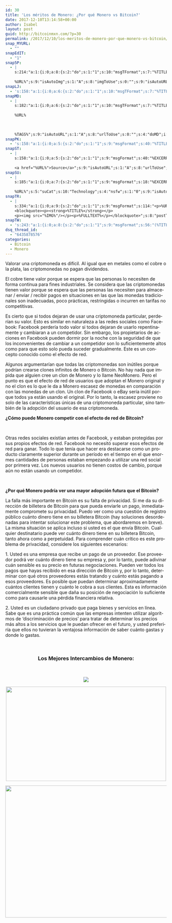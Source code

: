 ```yaml
---
id: 30
title: 'Los méritos de Monero: ¿Por qué Monero vs Bitcoin?'
date: 2017-12-10T13:14:58+00:00
author: Isabel
layout: post
guid: http://bitcoinmxn.com/?p=30
permalink: /2017/12/10/los-meritos-de-monero-por-que-monero-vs-bitcoin/
snap_MYURL:
  - ""
snapEdIT:
  - "1"
snap5P:
  - |
    s:214:"a:1:{i:0;a:8:{s:2:"do";s:1:"1";s:10:"msgTFormat";s:7:"%TITLE%";s:9:"msgFormat";s:18:"%EXCERPT%
    
    %URL%";s:9:"isAutoImg";s:1:"A";s:8:"imgToUse";s:0:"";s:9:"isAutoURL";s:1:"A";s:8:"urlToUse";s:0:"";s:4:"do5P";i:0;}}";
snapLJ:
  - 's:158:"a:1:{i:0;a:6:{s:2:"do";s:1:"1";s:10:"msgTFormat";s:7:"%TITLE%";s:9:"msgFormat";s:9:"%EXCERPT%";s:9:"isAutoURL";s:1:"A";s:8:"urlToUse";s:0:"";s:4:"doLJ";i:0;}}";'
snapMD:
  - |
    s:182:"a:1:{i:0;a:6:{s:2:"do";s:1:"1";s:10:"msgTFormat";s:7:"%TITLE%";s:9:"msgFormat";s:32:"%EXCERPT%
    
    %URL%
    
    
    
    %TAGS%";s:9:"isAutoURL";s:1:"A";s:8:"urlToUse";s:0:"";s:4:"doMD";i:0;}}";
snapPK:
  - 's:158:"a:1:{i:0;a:5:{s:2:"do";s:1:"1";s:9:"msgFormat";s:40:"%TITLE% - %URL% #bitcoin #mexico #crypto";s:9:"isAutoURL";s:1:"A";s:8:"urlToUse";s:0:"";s:4:"doPK";i:0;}}";'
snapST:
  - |
    s:158:"a:1:{i:0;a:5:{s:2:"do";s:1:"1";s:9:"msgFormat";s:40:"%EXCERPT%
    
    <a href="%URL%">Source</a>";s:9:"isAutoURL";s:1:"A";s:8:"urlToUse";s:0:"";s:4:"doST";i:0;}}";
snapSU:
  - |
    s:185:"a:1:{i:0;a:7:{s:2:"do";s:1:"1";s:9:"msgFormat";s:18:"%EXCERPT%
    
    %URL%";s:5:"suCat";s:10:"Technology";s:4:"nsfw";s:1:"0";s:9:"isAutoURL";s:1:"A";s:8:"urlToUse";s:0:"";s:4:"doSU";i:0;}}";
snapTR:
  - |
    s:334:"a:1:{i:0;a:9:{s:2:"do";s:1:"1";s:9:"msgFormat";s:114:"<p>%URL%</p>
    <blockquote><p><strong>%TITLE%</strong></p>
    <p><img src="%IMG%"/></p><p>%FULLTEXT%</p></blockquote>";s:8:"postType";s:1:"T";s:10:"msgTFormat";s:7:"%TITLE%";s:9:"isAutoImg";s:1:"A";s:8:"imgToUse";s:0:"";s:9:"isAutoURL";s:1:"A";s:8:"urlToUse";s:0:"";s:4:"doTR";i:0;}}";
snapTW:
  - 's:243:"a:1:{i:0;a:8:{s:2:"do";s:1:"1";s:9:"msgFormat";s:56:"(%TITLE%) - %URL% #bitcoinmxn #espanolbitcoin #bitcoinla";s:8:"attchImg";s:1:"1";s:9:"isAutoImg";s:1:"A";s:8:"imgToUse";s:0:"";s:9:"isAutoURL";s:1:"A";s:8:"urlToUse";s:0:"";s:4:"doTW";i:0;}}";'
dsq_thread_id:
  - "6435878576"
categories:
  - Bitcoin
  - Monero
---
```

<span lang="es-ES">Valorar una criptomoneda es difícil. Al igual que en metales como el cobre o la plata, las criptomonedas no pagan dividendos.</span>

<span lang="es-ES">El cobre tiene valor porque se espera que las personas lo necesiten de forma continua para fines industriales. Se considera que las criptomonedas tienen valor porque se espera que las personas las necesiten para almacenar / enviar / recibir pagos en situaciones en las que las monedas tradicionales son inadecuadas, poco prácticas, restringidas o incurren en tarifas no competitivas.</span>

<span lang="es-ES">Es cierto que si todos dejaran de usar una criptomoneda particular, perderían su valor. Esto es similar en naturaleza a las redes sociales como Facebook: Facebook perdería todo valor si todos dejaran de usarlo repentinamente y cambiaran a un competidor. Sin embargo, los propietarios de acciones en Facebook pueden dormir por la noche con la seguridad de que los inconvenientes de cambiar a un competidor son lo suficientemente altos como para que esto solo pueda suceder gradualmente. Este es un concepto conocido como el efecto de red.</span>

<span lang="es-ES">Algunos argumentarían que todas las criptomonedas son inútiles porque podrían crearse clones infinitos de Monero o Bitcoin. No hay nada que impida que alguien cree un clon de Monero y lo llame NeoMonero. Pero el punto es que el efecto de red de usuarios que adoptan el Monero original y no el clon es lo que le da a Monero escasez de monedas en comparación con las monedas de un clon. Un clon de Facebook o eBay sería inútil porque todos ya están usando el original. Por lo tanto, la escasez proviene no solo de las características únicas de una criptomoneda particular, sino también de la adopción del usuario de esa criptomoneda.</span>

**<span lang="es-ES">¿Cómo puede Monero competir con el efecto de red de Bitcoin?</span>**

&nbsp;

<span lang="es-ES">Otras redes sociales existían antes de Facebook, y estaban protegidas por sus propios efectos de red. Facebook no necesitó superar esos efectos de red para ganar. Todo lo que tenía que hacer era destacarse como un producto claramente superior durante un período en el tiempo en el que enormes cantidades de personas estaban empezando a utilizar una red social por primera vez. Los nuevos usuarios no tienen costos de cambio, porque aún no están usando un competidor.</span>

&nbsp;

**<span lang="es-ES">¿Por qué Monero podría ver una mayor adopción futura que el Bitcoin?</span>**

<span lang="es-ES">La falla más importante en Bitcoin es su falta de privacidad. Si me da su dirección de billetera de Bitcoin para que pueda enviarle un pago, inmediatamente compromete su privacidad. Puedo ver como una cuestión de registro público cuánto dinero tiene en su billetera Bitcoin (hay soluciones desordenadas para intentar solucionar este problema, que abordaremos en breve). La misma situación se aplica incluso si usted es el que envía Bitcoin. Cualquier destinatario puede ver cuánto dinero tiene en su billetera Bitcoin, tanto ahora como a perpetuidad. Para comprender cuán crítico es este problema de privacidad, considere los siguientes escenarios:</span>

<span lang="es-ES">1. Usted es una empresa que recibe un pago de un proveedor. Ese proveedor podrá ver cuánto dinero tiene su empresa y, por lo tanto, puede adivinar cuán sensible es su precio en futuras negociaciones. Pueden ver todos los pagos que hayas recibido en esa dirección de Bitcoin y, por lo tanto, determinar con qué otros proveedores estás tratando y cuánto estás pagando a esos proveedores. Es posible que puedan determinar aproximadamente cuántos clientes tienen y cuánto le cobra a sus clientes. Esta es información comercialmente sensible que daña su posición de negociación lo suficiente como para causarle una pérdida financiera relativa.</span>

<span lang="es-ES">2. Usted es un ciudadano privado que paga bienes y servicios en línea. Sabe que es una práctica común que las empresas intenten utilizar algoritmos de &#8216;discriminación de precios&#8217; para tratar de determinar los precios más altos a los servicios que le puedan ofrecer en el futuro, y usted preferiría que ellos no tuvieran la ventajosa información de saber cuánto gastas y donde lo gastas.</span>

&nbsp;

<h3 style="text-align: center;">
  Los Mejores Intercambios de Monero:
</h3>

&nbsp;

<p style="text-align: center;">
  <a href="https://www.binance.com/?ref=20152199"><img class="aligncenter" src="https://i.imgur.com/W8KoAFH.png" /></a>
</p>

<p style="text-align: center;">
  <a href="https://mercatox.com/?referrer=211537"><img class="aligncenter" src="https://i.imgur.com/OdQZJ9U.png" alt="" width="500" height="294" /></a>
</p>

<p style="text-align: center;">
  <a href="https://hitbtc.com/?ref_id=5a4d861956ccd"><img class="aligncenter" src="https://i.imgur.com/FmlKTfR.jpg" alt="" width="723" height="411" /></a>
</p>

&nbsp;